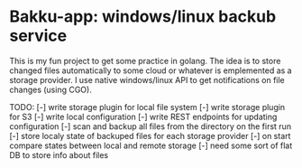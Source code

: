 # Bakku-app: windows/linux backub service

This is my fun project to get some practice in golang. The idea is to store changed files automatically to some cloud or whatever is emplemented as a storage provider. I use native windows/linux API to get notifications on file changes (using CGO). 

TODO:
[-] write storage plugin for local file system
[-] write storage plugin for S3
[-] write local configuration
[-] write REST endpoints for updating configuration
[-] scan and backup all files from the directory on the first run
[-] store localy state of backuped files for each storage provider
[-] on start compare states between local and remote storage
[-] need some sort of flat DB to store info about files 